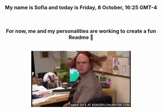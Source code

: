 


<div align="center">
<h3 >My name is Sofia and today is Friday, 8 October, 16:25 GMT-4</h3><br>
<h3 >For now, me and my personalities are working to create a fun Readme 👋
</h3><br>
<img src='img/dwight.gif' alt='working...'/>
</div>
